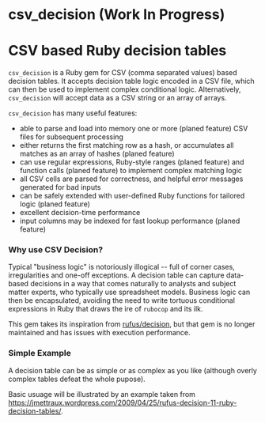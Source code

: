 csv_decision (Work In Progress)
===============================

# CSV based Ruby decision tables

`csv_decision` is a Ruby gem for CSV (comma separated values) based decision tables. 
It accepts decision table logic encoded in a CSV file, which can then be used to implement 
complex conditional logic. Alternatively, `csv_decision` will accept data as a CSV string
or an array of arrays.

`csv_decision` has many useful features:
 * able to parse and load into memory one or more (planed feature) CSV files for subsequent 
 processing
 * either returns the first matching row as a hash, or accumulates all matches as an array of 
 hashes (planed feature)
 * can use regular expressions, Ruby-style ranges (planed feature) and function calls (planed feature)
 to implement complex matching logic
 * all CSV cells are parsed for correctness, and helpful error messages generated for bad inputs
 * can be safely extended with user-defined Ruby functions for tailored logic (planed feature)
 * excellent decision-time performance
 * input columns may be indexed for fast lookup performance (planed feature)
 
 ### Why use CSV Decision?
 
 Typical "business logic" is notoriously illogical -- full of corner cases, irregularities
 and one-off exceptions. 
 A decision table can capture data-based decisions in a way that comes naturally to analysts 
 and subject matter experts, who typically use spreadsheet models. Business logic can then be 
 encapsulated, avoiding the need to write tortuous conditional expressions in Ruby that draws 
 the ire of `rubocop` and its ilk.
 
 This gem takes its inspiration from [rufus/decision](https://github.com/jmettraux/rufus-decision),
 but that gem is no longer maintained and has issues with execution performance.
 
 ### Simple Example
 
 A decision table can be as simple or as complex as you like (although overly complex tables 
 defeat the whole pupose).
 
 Basic usuage will be illustrated by an example taken from 
 https://jmettraux.wordpress.com/2009/04/25/rufus-decision-11-ruby-decision-tables/.
 
 
 
